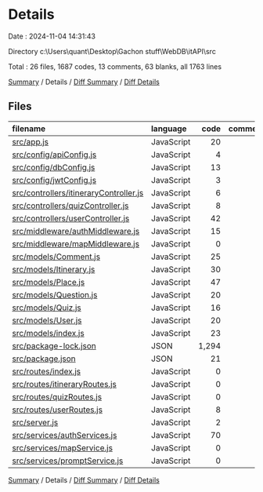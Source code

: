 # Details

Date : 2024-11-04 14:31:43

Directory c:\\Users\\quant\\Desktop\\Gachon stuff\\WebDB\\itAPI\\src

Total : 26 files,  1687 codes, 13 comments, 63 blanks, all 1763 lines

[Summary](results.md) / Details / [Diff Summary](diff.md) / [Diff Details](diff-details.md)

## Files
| filename | language | code | comment | blank | total |
| :--- | :--- | ---: | ---: | ---: | ---: |
| [src/app.js](/src/app.js) | JavaScript | 20 | 0 | 8 | 28 |
| [src/config/apiConfig.js](/src/config/apiConfig.js) | JavaScript | 4 | 0 | 0 | 4 |
| [src/config/dbConfig.js](/src/config/dbConfig.js) | JavaScript | 13 | 0 | 0 | 13 |
| [src/config/jwtConfig.js](/src/config/jwtConfig.js) | JavaScript | 3 | 0 | 0 | 3 |
| [src/controllers/itineraryController.js](/src/controllers/itineraryController.js) | JavaScript | 6 | 0 | 1 | 7 |
| [src/controllers/quizController.js](/src/controllers/quizController.js) | JavaScript | 8 | 0 | 4 | 12 |
| [src/controllers/userController.js](/src/controllers/userController.js) | JavaScript | 42 | 0 | 5 | 47 |
| [src/middleware/authMiddleware.js](/src/middleware/authMiddleware.js) | JavaScript | 15 | 0 | 7 | 22 |
| [src/middleware/mapMiddleware.js](/src/middleware/mapMiddleware.js) | JavaScript | 0 | 0 | 1 | 1 |
| [src/models/Comment.js](/src/models/Comment.js) | JavaScript | 25 | 0 | 2 | 27 |
| [src/models/Itinerary.js](/src/models/Itinerary.js) | JavaScript | 30 | 0 | 2 | 32 |
| [src/models/Place.js](/src/models/Place.js) | JavaScript | 47 | 0 | 3 | 50 |
| [src/models/Question.js](/src/models/Question.js) | JavaScript | 20 | 0 | 1 | 21 |
| [src/models/Quiz.js](/src/models/Quiz.js) | JavaScript | 16 | 0 | 2 | 18 |
| [src/models/User.js](/src/models/User.js) | JavaScript | 20 | 6 | 0 | 26 |
| [src/models/index.js](/src/models/index.js) | JavaScript | 23 | 6 | 8 | 37 |
| [src/package-lock.json](/src/package-lock.json) | JSON | 1,294 | 0 | 1 | 1,295 |
| [src/package.json](/src/package.json) | JSON | 21 | 0 | 1 | 22 |
| [src/routes/index.js](/src/routes/index.js) | JavaScript | 0 | 1 | 0 | 1 |
| [src/routes/itineraryRoutes.js](/src/routes/itineraryRoutes.js) | JavaScript | 0 | 0 | 1 | 1 |
| [src/routes/quizRoutes.js](/src/routes/quizRoutes.js) | JavaScript | 0 | 0 | 1 | 1 |
| [src/routes/userRoutes.js](/src/routes/userRoutes.js) | JavaScript | 8 | 0 | 2 | 10 |
| [src/server.js](/src/server.js) | JavaScript | 2 | 0 | 3 | 5 |
| [src/services/authServices.js](/src/services/authServices.js) | JavaScript | 70 | 0 | 8 | 78 |
| [src/services/mapService.js](/src/services/mapService.js) | JavaScript | 0 | 0 | 1 | 1 |
| [src/services/promptService.js](/src/services/promptService.js) | JavaScript | 0 | 0 | 1 | 1 |

[Summary](results.md) / Details / [Diff Summary](diff.md) / [Diff Details](diff-details.md)